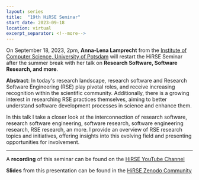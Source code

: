```yaml
---
layout: series
title:  "19th HiRSE Seminar"
start_date: 2023-09-18
location: virtual
excerpt_separator: <!--more-->
---
```


On September 18, 2023, 2pm, **Anna-Lena Lamprecht** from the [Institute of Computer Science, University of Potsdam](https://www.uni-potsdam.de/en/cs-se/team/prof-dr-anna-lena-lamprecht) will restart the HiRSE Seminar after the summer break with her talk on **Research Software, Software Research, and more**. 
<!--more-->

**Abstract**:
In today's research landscape, research software and Research Software Engineering (RSE) play pivotal roles, and receive increasing recognition within the scientific community. Additionally, there is a growing interest in researching RSE practices themselves, aiming to better understand software development processes in science and enhance them.

In this talk I take a closer look at the interconnection of research software, research software engineering, software research, software engineering research, RSE research, an more. I provide an overview of RSE research topics and initiatives, offering insights into this evolving field and presenting opportunities for involvement.

***
A **recording** of this seminar can be found on the [HiRSE YouTube Channel](https://www.youtube.com/watch?v=onO0cLhnc5U)

**Slides** from this presentation can be found in the [HiRSE Zenodo Community](https://zenodo.org/records/8355984)
